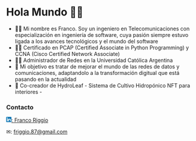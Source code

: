 # Hola Mundo 👋😀

- 👨‍🎓 Mi nombre es Franco. Soy un ingeniero en Telecomunicaciones con especialización en ingeniería de software, cuya pasión siempre estuvo ligada a los avances tecnológicos y el mundo del software
- 👨‍💻 Certificado en PCAP (Certified Associate in Python Programming) y CCNA (Cisco Certified Network Associate)
- 👷‍♂️ Administrador de Redes en la Universidad Católica Argentina
- 🥇 Mi objetivo es tratar de mejorar el mundo de las redes de datos y comunicaciones, adaptandolo a la transformación digitual que está pasando en la actualidad
- 🍃 Co-creador de HydroLeaf - Sistema de Cultivo Hidropónico NFT para interiores -

### Contacto
[![linkedin](linkedin_logo.png): Franco Riggio](https://www.linkedin.com/in/franco-andres-riggio/)

✉: friggio.87@gmail.com